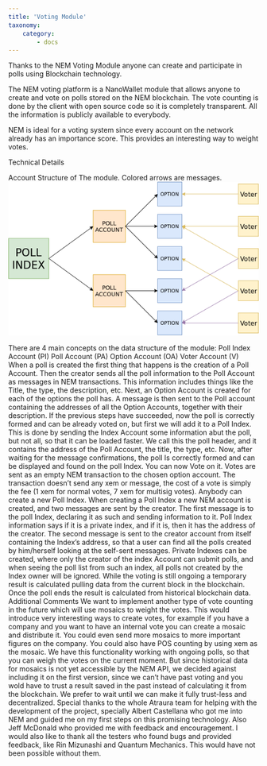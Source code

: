 ```yaml
---
title: 'Voting Module'
taxonomy:
    category:
        - docs
---
```


Thanks to the NEM Voting Module anyone can create and participate in polls using Blockchain technology.

The NEM voting platform is a NanoWallet module that allows anyone to create and vote on polls stored on the NEM blockchain. The vote counting is done by the client with open source code so it is completely transparent. All the information is publicly available to everybody.

NEM is ideal for a voting system since every account on the network already has an importance score. This provides an interesting way to weight votes.

Technical Details

Account Structure of The module. Colored arrows are messages.
![](1-kQh38bgPVUgQ1XUeZwpcMg.png)

There are 4 main concepts on the data structure of the module:
Poll Index Account (PI)
Poll Account (PA)
Option Account (OA)
Voter Account (V)
When a poll is created the first thing that happens is the creation of a Poll Account. Then the creator sends all the poll information to the Poll Account as messages in NEM transactions. This information includes things like the Title, the type, the description, etc.
Next, an Option Account is created for each of the options the poll has. A message is then sent to the Poll account containing the addresses of all the Option Accounts, together with their description.
If the previous steps have succeeded, now the poll is correctly formed and can be already voted on, but first we will add it to a Poll Index. This is done by sending the Index Account some information abut the poll, but not all, so that it can be loaded faster. We call this the poll header, and it contains the address of the Poll Account, the title, the type, etc.
Now, after waiting for the message confirmations, the poll Is correctly formed and can be displayed and found on the poll Index. You can now Vote on it.
Votes are sent as an empty NEM transaction to the chosen option account. The transaction doesn’t send any xem or message, the cost of a vote is simply the fee (1 xem for normal votes, 7 xem for multisig votes).
Anybody can create a new Poll Index. When creating a Poll Index a new NEM account is created, and two messages are sent by the creator. The first message is to the poll Index, declaring it as such and sending information to it. Poll Index information says if it is a private index, and if it is, then it has the address of the creator. The second message is sent to the creator account from itself containing the Index’s address, so that a user can find all the polls created by him/herself looking at the self-sent messages.
Private Indexes can be created, where only the creator of the index Account can submit polls, and when seeing the poll list from such an index, all polls not created by the Index owner will be ignored.
While the voting is still ongoing a temporary result is calculated pulling data from the current block in the blockchain. Once the poll ends the result is calculated from historical blockchain data.
Additional Comments
We want to implement another type of vote counting in the future which will use mosaics to weight the votes. This would introduce very interesting ways to create votes, for example if you have a company and you want to have an internal vote you can create a mosaic and distribute it. You could even send more mosaics to more important figures on the company. You could also have POS counting by using xem as the mosaic.
We have this functionality working with ongoing polls, so that you can weigh the votes on the current moment. But since historical data for mosaics is not yet accessible by the NEM API, we decided against including it on the first version, since we can’t have past voting and you wold have to trust a result saved in the past instead of calculating it from the blockchain.
We prefer to wait until we can make it fully trust-less and decentralized.
Special thanks to the whole Atraura team for helping with the development of the project, specially Albert Castellana who got me into NEM and guided me on my first steps on this promising technology. Also Jeff McDonald who provided me with feedback and encouragement. I would also like to thank all the testers who found bugs and provided feedback, like Rin Mizunashi and Quantum Mechanics. This would have not been possible without them.